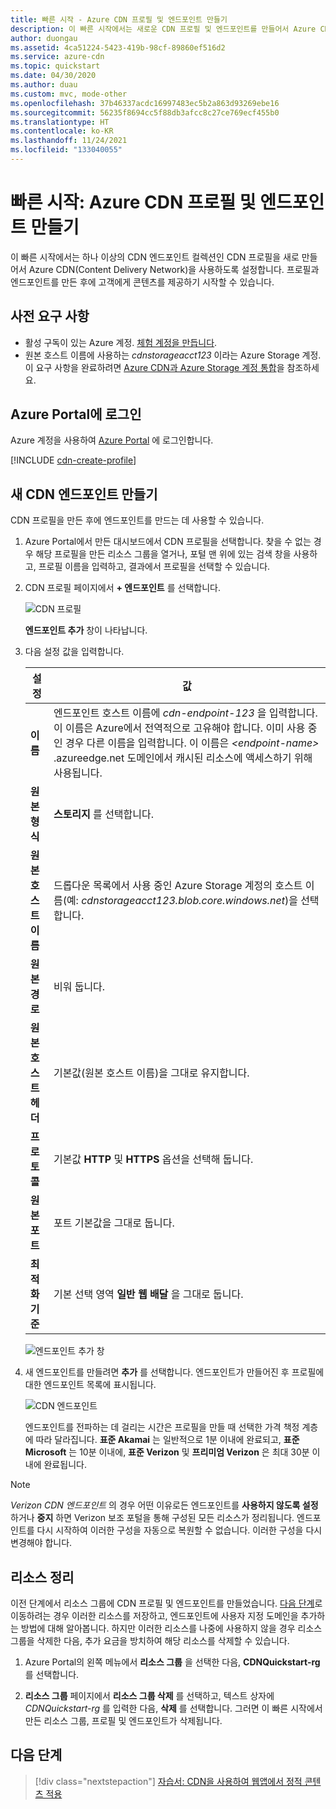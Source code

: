 ```yaml
---
title: 빠른 시작 - Azure CDN 프로필 및 엔드포인트 만들기
description: 이 빠른 시작에서는 새로운 CDN 프로필 및 엔드포인트를 만들어서 Azure CDN을 활성화하는 방법을 설명합니다.
author: duongau
ms.assetid: 4ca51224-5423-419b-98cf-89860ef516d2
ms.service: azure-cdn
ms.topic: quickstart
ms.date: 04/30/2020
ms.author: duau
ms.custom: mvc, mode-other
ms.openlocfilehash: 37b46337acdc16997483ec5b2a863d93269ebe16
ms.sourcegitcommit: 56235f8694cc5f88db3afcc8c27ce769ecf455b0
ms.translationtype: HT
ms.contentlocale: ko-KR
ms.lasthandoff: 11/24/2021
ms.locfileid: "133040055"
---
```

# <a name="quickstart-create-an-azure-cdn-profile-and-endpoint"></a>빠른 시작: Azure CDN 프로필 및 엔드포인트 만들기

이 빠른 시작에서는 하나 이상의 CDN 엔드포인트 컬렉션인 CDN 프로필을 새로 만들어서 Azure CDN(Content Delivery Network)을 사용하도록 설정합니다. 프로필과 엔드포인트를 만든 후에 고객에게 콘텐츠를 제공하기 시작할 수 있습니다.

## <a name="prerequisites"></a>사전 요구 사항

- 활성 구독이 있는 Azure 계정. [체험 계정을 만듭니다](https://azure.microsoft.com/free/?ref=microsoft.com&utm_source=microsoft.com&utm_medium=docs&utm_campaign=visualstudio).
- 원본 호스트 이름에 사용하는 *cdnstorageacct123* 이라는 Azure Storage 계정. 이 요구 사항을 완료하려면 [Azure CDN과 Azure Storage 계정 통합](cdn-create-a-storage-account-with-cdn.md)을 참조하세요.

## <a name="sign-in-to-the-azure-portal"></a>Azure Portal에 로그인

Azure 계정을 사용하여 [Azure Portal](https://portal.azure.com) 에 로그인합니다.

[!INCLUDE [cdn-create-profile](../../includes/cdn-create-profile.md)]

## <a name="create-a-new-cdn-endpoint"></a>새 CDN 엔드포인트 만들기

CDN 프로필을 만든 후에 엔드포인트를 만드는 데 사용할 수 있습니다.

1. Azure Portal에서 만든 대시보드에서 CDN 프로필을 선택합니다. 찾을 수 없는 경우 해당 프로필을 만든 리소스 그룹을 열거나, 포털 맨 위에 있는 검색 창을 사용하고, 프로필 이름을 입력하고, 결과에서 프로필을 선택할 수 있습니다.
   
1. CDN 프로필 페이지에서 **+ 엔드포인트** 를 선택합니다.
   
    ![CDN 프로필](./media/cdn-create-new-endpoint/cdn-select-endpoint.png)
   
    **엔드포인트 추가** 창이 나타납니다.

3. 다음 설정 값을 입력합니다.

    | 설정 | 값 |
    | ------- | ----- |
    | **이름** | 엔드포인트 호스트 이름에 *cdn-endpoint-123* 을 입력합니다. 이 이름은 Azure에서 전역적으로 고유해야 합니다. 이미 사용 중인 경우 다른 이름을 입력합니다. 이 이름은 _&lt;endpoint-name&gt;_ .azureedge.net 도메인에서 캐시된 리소스에 액세스하기 위해 사용됩니다.|
    | **원본 형식** | **스토리지** 를 선택합니다. | 
    | **원본 호스트 이름** | 드롭다운 목록에서 사용 중인 Azure Storage 계정의 호스트 이름(예: *cdnstorageacct123.blob.core.windows.net*)을 선택합니다. |
    | **원본 경로** | 비워 둡니다. |
    | **원본 호스트 헤더** | 기본값(원본 호스트 이름)을 그대로 유지합니다. |  
    | **프로토콜** | 기본값 **HTTP** 및 **HTTPS** 옵션을 선택해 둡니다. |
    | **원본 포트** | 포트 기본값을 그대로 둡니다. | 
    | **최적화 기준** | 기본 선택 영역 **일반 웹 배달** 을 그대로 둡니다. |

    ![엔드포인트 추가 창](./media/cdn-create-new-endpoint/cdn-add-endpoint.png)

3. 새 엔드포인트를 만들려면 **추가** 를 선택합니다. 엔드포인트가 만들어진 후 프로필에 대한 엔드포인트 목록에 표시됩니다.
    
   ![CDN 엔드포인트](./media/cdn-create-new-endpoint/cdn-endpoint-success.png)
    
   엔드포인트를 전파하는 데 걸리는 시간은 프로필을 만들 때 선택한 가격 책정 계층에 따라 달라집니다. **표준 Akamai** 는 일반적으로 1분 이내에 완료되고, **표준 Microsoft** 는 10분 이내에, **표준 Verizon** 및 **프리미엄 Verizon** 은 최대 30분 이내에 완료됩니다.

> [!NOTE]
> *Verizon CDN 엔드포인트* 의 경우 어떤 이유로든 엔드포인트를 **사용하지 않도록 설정** 하거나 **중지** 하면 Verizon 보조 포털을 통해 구성된 모든 리소스가 정리됩니다. 엔드포인트를 다시 시작하여 이러한 구성을 자동으로 복원할 수 없습니다. 이러한 구성을 다시 변경해야 합니다.

## <a name="clean-up-resources"></a>리소스 정리

이전 단계에서 리소스 그룹에 CDN 프로필 및 엔드포인트를 만들었습니다. [다음 단계](#next-steps)로 이동하려는 경우 이러한 리소스를 저장하고, 엔드포인트에 사용자 지정 도메인을 추가하는 방법에 대해 알아봅니다. 하지만 이러한 리소스를 나중에 사용하지 않을 경우 리소스 그룹을 삭제한 다음, 추가 요금을 방치하여 해당 리소스를 삭제할 수 있습니다.

1. Azure Portal의 왼쪽 메뉴에서 **리소스 그룹** 을 선택한 다음, **CDNQuickstart-rg** 를 선택합니다.

2. **리소스 그룹** 페이지에서 **리소스 그룹 삭제** 를 선택하고, 텍스트 상자에 *CDNQuickstart-rg* 를 입력한 다음, **삭제** 를 선택합니다. 그러면 이 빠른 시작에서 만든 리소스 그룹, 프로필 및 엔드포인트가 삭제됩니다.

## <a name="next-steps"></a>다음 단계

> [!div class="nextstepaction"]
> [자습서: CDN을 사용하여 웹앱에서 정적 콘텐츠 적용](cdn-add-to-web-app.md)
